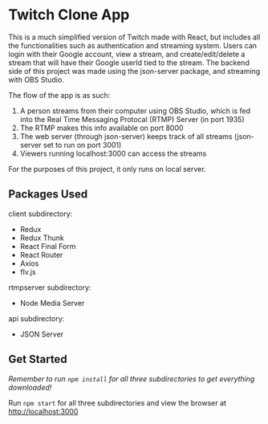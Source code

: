 # Twitch Clone App

This is a much simplified version of Twitch made with React, but includes all the functionalities such as authentication and streaming system.
Users can login with their Google account, view a stream, and create/edit/delete a stream that will have their Google userId tied to the stream. The backend side of this project was made using the json-server package, and streaming with OBS Studio.

The flow of the app is as such:

1. A person streams from their computer using OBS Studio, which is fed into the Real Time Messaging Protocal (RTMP) Server (in port 1935)
2. The RTMP makes this info available on port 8000
3. The web server (through json-server) keeps track of all streams (json-server set to run on port 3001)
4. Viewers running localhost:3000 can access the streams

For the purposes of this project, it only runs on local server.

## Packages Used

client subdirectory:

- Redux
- Redux Thunk
- React Final Form
- React Router
- Axios
- flv.js

rtmpserver subdirectory:

- Node Media Server

api subdirectory:

- JSON Server

## Get Started

_Remember to run `npm install` for all three subdirectories to get everything downloaded!_

Run `npm start` for all three subdirectories and view the browser at [http://localhost:3000](http://localhost:3000)
